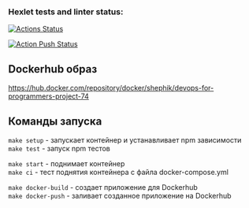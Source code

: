 ### Hexlet tests and linter status:
[![Actions Status](https://github.com/shephik/devops-for-programmers-project-74/actions/workflows/hexlet-check.yml/badge.svg)](https://github.com/shephik/devops-for-programmers-project-74/actions)



[![Action Push Status](https://github.com/shephik/devops-for-programmers-project-74/actions/workflows/push.yml/badge.svg)](https://github.com/shephik/devops-for-programmers-project-74/actions)


## Dockerhub образ 
https://hub.docker.com/repository/docker/shephik/devops-for-programmers-project-74

## Команды запуска
`make setup` - запускает контейнер и устанавливает npm зависимости \
`make test` - запуск npm тестов

`make start` - поднимает контейнер \
`make ci` - тест поднятия контейнера с файла docker-compose.yml

`make docker-build` - создает приложение для Dockerhub \
`make docker-push` - заливает созданное приложение на Dockerhub
